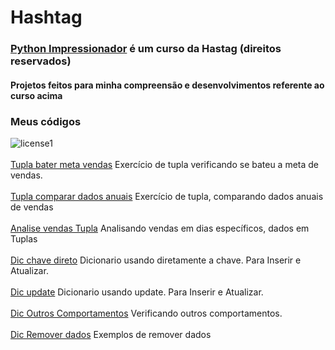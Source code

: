 # Hashtag 
### [Python Impressionador](https://portalhashtag.com) é um curso da Hastag (direitos reservados)
#### Projetos feitos para minha compreensão e desenvolvimentos referente ao curso acima
### Meus códigos

![license1](https://img.shields.io/static/v1?label=License&message=MIT&color=orange)
<br><br>[Tupla bater meta vendas](py-impressionador/Tuplas/ex-tupla_verificar_se_bateu_meta.py) Exercício de tupla verificando se bateu a meta de vendas.
<br><br>[Tupla comparar dados anuais](py-impressionador/Tuplas/ex-tupla_comparar_vendas_ano_anterior.py) Exercício de tupla, comparando dados anuais de vendas
<br><br>[Analise vendas Tupla](py-impressionador/Tuplas/ex-tupla_analise_de_vendas.py) Analisando vendas em dias específicos, dados em Tuplas
<br><br>[Dic chave direto](py-impressionador/Dicionarios/ex-dic_por-chave.py) Dicionario usando diretamente a chave. Para Inserir e Atualizar.
<br><br>[Dic update](py-impressionador/Dicionarios/ex-dic_por-update.py) Dicionario usando update. Para Inserir e Atualizar.
<br><br>[Dic Outros Comportamentos](py-impressionador/Dicionarios/ex-dic_outros-comportamentos.py) Verificando outros comportamentos.
<br><br>[Dic Remover dados](py-impressionador/Dicionarios/ex-dic_remocao-de-dados.py) Exemplos de remover dados
<br><br>

